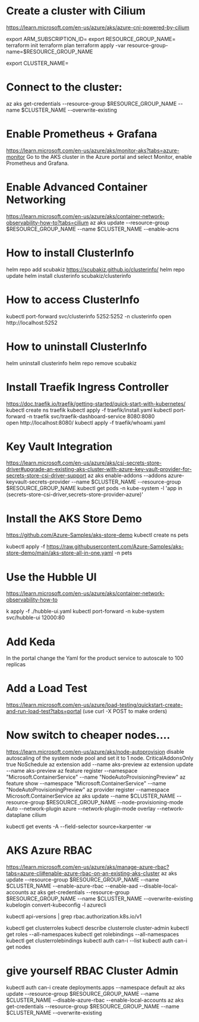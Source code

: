 
# Create a cluster with Cilium
https://learn.microsoft.com/en-us/azure/aks/azure-cni-powered-by-cilium

export ARM_SUBSCRIPTION_ID=<your-subscription-id>
export RESOURCE_GROUP_NAME=<your-resource-group>
terraform init
terraform plan
terraform apply -var resource-group-name=$RESOURCE_GROUP_NAME

export CLUSTER_NAME=<your-cluster-name>


# Connect to the cluster:
az aks get-credentials --resource-group $RESOURCE_GROUP_NAME --name $CLUSTER_NAME --overwrite-existing

# Enable Prometheus + Grafana
https://learn.microsoft.com/en-us/azure/aks/monitor-aks?tabs=azure-monitor
Go to the AKS cluster in the Azure portal and select Monitor, enable Prometheus and Grafana.

# Enable Advanced Container Networking
https://learn.microsoft.com/en-us/azure/aks/container-network-observability-how-to?tabs=cilium
az aks update --resource-group $RESOURCE_GROUP_NAME --name $CLUSTER_NAME --enable-acns


# How to install ClusterInfo
helm repo add scubakiz https://scubakiz.github.io/clusterinfo/
helm repo update
helm install clusterinfo scubakiz/clusterinfo

# How to access ClusterInfo
kubectl port-forward svc/clusterinfo 5252:5252 -n clusterinfo
open http://localhost:5252

# How to uninstall ClusterInfo
helm uninstall clusterinfo
helm repo remove scubakiz

# Install Traefik Ingress Controller
https://doc.traefik.io/traefik/getting-started/quick-start-with-kubernetes/
kubectl create ns traefik
kubectl apply -f traefik/install.yaml
kubectl port-forward -n traefik svc/traefik-dashboard-service 8080:8080   
open http://localhost:8080/
kubectl apply -f traefik/whoami.yaml

# Key Vault Integration
https://learn.microsoft.com/en-us/azure/aks/csi-secrets-store-driver#upgrade-an-existing-aks-cluster-with-azure-key-vault-provider-for-secrets-store-csi-driver-support
az aks enable-addons --addons azure-keyvault-secrets-provider --name $CLUSTER_NAME --resource-group $RESOURCE_GROUP_NAME
kubectl get pods -n kube-system -l 'app in (secrets-store-csi-driver,secrets-store-provider-azure)'



# Install the AKS Store Demo
https://github.com/Azure-Samples/aks-store-demo
kubectl create ns pets

kubectl apply -f https://raw.githubusercontent.com/Azure-Samples/aks-store-demo/main/aks-store-all-in-one.yaml -n pets


# Use the Hubble UI
https://learn.microsoft.com/en-us/azure/aks/container-network-observability-how-to

k apply -f ./hubble-ui.yaml
kubectl port-forward -n kube-system svc/hubble-ui 12000:80

# Add Keda
In the portal
change the Yaml for the product service to autoscale to 100 replicas

# Add a Load Test
https://learn.microsoft.com/en-us/azure/load-testing/quickstart-create-and-run-load-test?tabs=portal
(use curl -X POST to make orders)


# Now switch to cheaper nodes....
https://learn.microsoft.com/en-us/azure/aks/node-autoprovision
disable autoscaling of the system node pool and set it to 1 node.
CriticalAddonsOnly true NoSchedule
az extension add --name aks-preview
az extension update --name aks-preview
az feature register --namespace "Microsoft.ContainerService" --name "NodeAutoProvisioningPreview"
az feature show --namespace "Microsoft.ContainerService" --name "NodeAutoProvisioningPreview"
az provider register --namespace Microsoft.ContainerService
az aks update --name $CLUSTER_NAME --resource-group $RESOURCE_GROUP_NAME --node-provisioning-mode Auto --network-plugin azure --network-plugin-mode overlay --network-dataplane cilium

kubectl get events -A --field-selector source=karpenter -w



# AKS Azure RBAC
https://learn.microsoft.com/en-us/azure/aks/manage-azure-rbac?tabs=azure-cli#enable-azure-rbac-on-an-existing-aks-cluster
az aks update --resource-group $RESOURCE_GROUP_NAME --name $CLUSTER_NAME --enable-azure-rbac --enable-aad --disable-local-accounts
az aks get-credentials --resource-group $RESOURCE_GROUP_NAME --name $CLUSTER_NAME --overwrite-existing
kubelogin convert-kubeconfig -l azurecli

kubectl api-versions | grep rbac.authorization.k8s.io/v1

kubectl get clusterroles
kubectl describe clusterrole cluster-admin
kubectl get roles --all-namespaces
kubectl get rolebindings --all-namespaces
kubectl get clusterrolebindings
kubectl auth can-i --list
kubectl auth can-i get nodes
# give yourself RBAC Cluster Admin
kubectl auth can-i create deployments.apps --namespace default
az aks update --resource-group $RESOURCE_GROUP_NAME --name $CLUSTER_NAME --disable-azure-rbac --enable-local-accounts
az aks get-credentials --resource-group $RESOURCE_GROUP_NAME --name $CLUSTER_NAME --overwrite-existing

